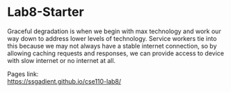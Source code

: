 # Lab8-Starter

Graceful degradation is when we begin with max technology and work our way down to address lower levels of technology. Service workers tie into this because we may not always have a stable internet connection, so by allowing caching requests and responses, we can provide access to device with slow internet or no internet at all. 

Pages link: \
https://ssgadient.github.io/cse110-lab8/
